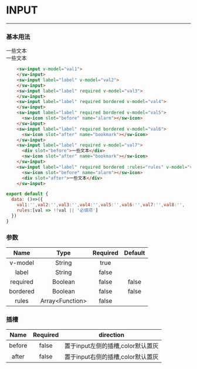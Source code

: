 # INPUT
---
### 基本用法
<common-decorator>
  <div>
    <sw-input v-model="val1">
    </sw-input>
    <sw-input label="label" v-model="val2">
    </sw-input>
    <sw-input label="label" required v-model="val3">
    </sw-input>
    <sw-input label="label" required bordered v-model="val4">
    </sw-input>
    <sw-input label="label" required bordered v-model="val5">
      <sw-icon slot="before" name="alarm"></sw-icon>
    </sw-input>
    <sw-input label="label" required bordered v-model="val6">
      <sw-icon slot="after" name="bookmark"></sw-icon>
    </sw-input>
    <sw-input label="label" required v-model="val7">
      <div slot="before">一些文本</div>
      <sw-icon slot="after" name="bookmark"></sw-icon>
    </sw-input>
    <sw-input label="label" required bordered :rules="rules" v-model="val8">
      <sw-icon slot="before" name="alarm"></sw-icon>
      <div slot="after">一些文本</div>
    </sw-input>
  </div>
</common-decorator>

<script>
export default {
  data: ()=>({
    val1:'',val2:'',val3:'',val4:'',val5:'',val6:'',val7:'',val8:'',
    rules:[val => !!val || '必填项']
  })
}
</script>

``` html
    <sw-input v-model="val1">
    </sw-input>
    <sw-input label="label" v-model="val2">
    </sw-input>
    <sw-input label="label" required v-model="val3">
    </sw-input>
    <sw-input label="label" required bordered v-model="val4">
    </sw-input>
    <sw-input label="label" required bordered v-model="val5">
      <sw-icon slot="before" name="alarm"></sw-icon>
    </sw-input>
    <sw-input label="label" required bordered v-model="val6">
      <sw-icon slot="after" name="bookmark"></sw-icon>
    </sw-input>
    <sw-input label="label" required v-model="val7">
      <div slot="before">一些文本</div>
      <sw-icon slot="after" name="bookmark"></sw-icon>
    </sw-input>
    <sw-input label="label" required bordered :rules="rules" v-model="val8">
      <sw-icon slot="before" name="alarm"></sw-icon>
      <div slot="after">一些文本</div>
    </sw-input>
```

``` js
export default {
  data: ()=>({
    val1:'',val2:'',val3:'',val4:'',val5:'',val6:'',val7:'',val8:'',
    rules:[val => !!val || '必填项']
  })
}
```

### 参数

Name|Type|Required|Default|
:------:|:------:|:------:|:------:|
v-model|String|true||
label|String|false||
required|Boolean|false|false|
bordered|Boolean|false|false|
rules|Array\<Function\>|false||

### 插槽

Name|Required|direction|
:------:|:------:|:------:|
before|false|置于input左侧的插槽,color默认置灰|
after|false|置于input右侧的插槽,color默认置灰|
